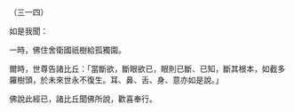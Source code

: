 （三一四）

如是我聞：

一時，佛住舍衛國祇樹給孤獨園。

爾時，世尊告諸比丘：「當斷欲，斷眼欲已，眼則已斷、已知，斷其根本，如截多羅樹頭，於未來世永不復生。耳、鼻、舌、身、意亦如是說。」

佛說此經已，諸比丘聞佛所說，歡喜奉行。



